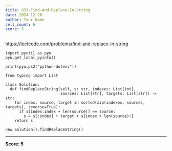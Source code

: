 ```yaml
---
title: 833-Find-And-Replace-In-String
date: 2024-12-26
author: Your Name
cell_count: 6
score: 5
---
```


https://leetcode.com/problems/find-and-replace-in-string


```
import pyutil as pyu
pyu.get_local_pyinfo()
```


```
print(pyu.ps2("python-dotenv"))
```


```
from typing import List
```


```
class Solution:
  def findReplaceString(self, s: str, indexes: List[int],
                        sources: List[str], targets: List[str]) -> str:
    for index, source, target in sorted(zip(indexes, sources, targets), reverse=True):
      if s[index:index + len(source)] == source:
        s = s[:index] + target + s[index + len(source):]
    return s
```


```
new Solution().findReplaceString()
```


---
**Score: 5**